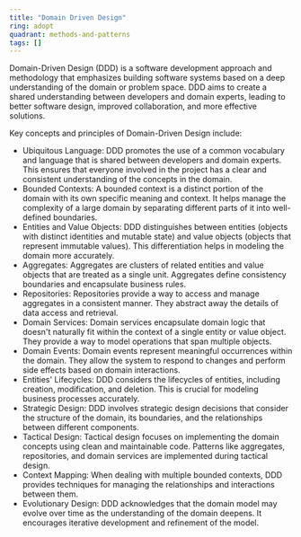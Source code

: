 ```yaml
---
title: "Domain Driven Design"
ring: adopt
quadrant: methods-and-patterns
tags: []
--- 
```


Domain-Driven Design (DDD) is a software development approach and methodology that emphasizes building software systems based on a deep understanding of the domain or problem space. DDD aims to create a shared understanding between developers and domain experts, leading to better software design, improved collaboration, and more effective solutions.

Key concepts and principles of Domain-Driven Design include:

- Ubiquitous Language: DDD promotes the use of a common vocabulary and language that is shared between developers and domain experts. This ensures that everyone involved in the project has a clear and consistent understanding of the concepts in the domain.
- Bounded Contexts: A bounded context is a distinct portion of the domain with its own specific meaning and context. It helps manage the complexity of a large domain by separating different parts of it into well-defined boundaries.
- Entities and Value Objects: DDD distinguishes between entities (objects with distinct identities and mutable state) and value objects (objects that represent immutable values). This differentiation helps in modeling the domain more accurately.
- Aggregates: Aggregates are clusters of related entities and value objects that are treated as a single unit. Aggregates define consistency boundaries and encapsulate business rules.
- Repositories: Repositories provide a way to access and manage aggregates in a consistent manner. They abstract away the details of data access and retrieval.
- Domain Services: Domain services encapsulate domain logic that doesn't naturally fit within the context of a single entity or value object. They provide a way to model operations that span multiple objects.
- Domain Events: Domain events represent meaningful occurrences within the domain. They allow the system to respond to changes and perform side effects based on domain interactions.
- Entities' Lifecycles: DDD considers the lifecycles of entities, including creation, modification, and deletion. This is crucial for modeling business processes accurately.
- Strategic Design: DDD involves strategic design decisions that consider the structure of the domain, its boundaries, and the relationships between different components.
- Tactical Design: Tactical design focuses on implementing the domain concepts using clean and maintainable code. Patterns like aggregates, repositories, and domain services are implemented during tactical design.
- Context Mapping: When dealing with multiple bounded contexts, DDD provides techniques for managing the relationships and interactions between them.
- Evolutionary Design: DDD acknowledges that the domain model may evolve over time as the understanding of the domain deepens. It encourages iterative development and refinement of the model.

